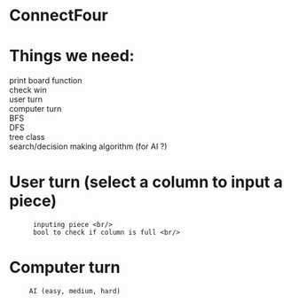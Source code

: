 # ConnectFour
# Things we need:
   print board function <br/>
   check win <br/>
   user turn <br/>
   computer turn <br/>
   BFS <br/>
   DFS <br/>
   tree class <br/>
   search/decision making algorithm (for AI ?) <br/>
   # User turn (select a column to input a piece) <br/>
          inputing piece <br/>
          bool to check if column is full <br/>
# Computer turn      <br/>
         AI (easy, medium, hard)
